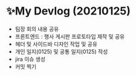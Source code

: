# ✨My Devlog (20210125)

- 팀장 회의 내용 공유
- 프론트엔드 : 행사 게시판 프로토타입 제작 및 공유
- 헤더 및 사이드바 디자인 작업 및 공유
- 개인 일지(0125) 및 공통 일지(0125) 작성
- jira 이슈 생성
- 커밋 찍기

